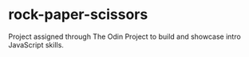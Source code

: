 # rock-paper-scissors
Project assigned through The Odin Project to build and showcase intro JavaScript skills.
